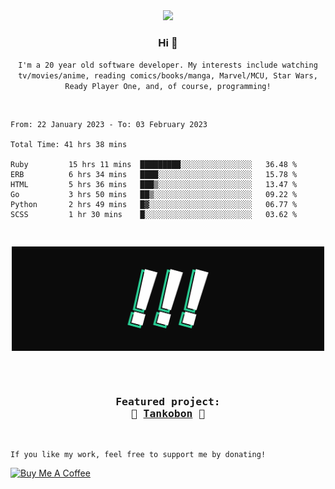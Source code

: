 <div align="center">
  <img src="https://media4.giphy.com/media/Nx0rz3jtxtEre/giphy.gif" width="auto" height="100px">
  <h3>Hi 👋</h3>
  <p><code>I'm a 20 year old software developer. My interests include watching tv/movies/anime, reading comics/books/manga, Marvel/MCU, Star Wars, Ready Player One, and, of course, programming!</code></p>
  <br>
</div>



```text
From: 22 January 2023 - To: 03 February 2023

Total Time: 41 hrs 38 mins

Ruby         15 hrs 11 mins  █████████░░░░░░░░░░░░░░░░   36.48 %
ERB          6 hrs 34 mins   ████░░░░░░░░░░░░░░░░░░░░░   15.78 %
HTML         5 hrs 36 mins   ███▒░░░░░░░░░░░░░░░░░░░░░   13.47 %
Go           3 hrs 50 mins   ██▒░░░░░░░░░░░░░░░░░░░░░░   09.22 %
Python       2 hrs 49 mins   █▓░░░░░░░░░░░░░░░░░░░░░░░   06.77 %
SCSS         1 hr 30 mins    █░░░░░░░░░░░░░░░░░░░░░░░░   03.62 %
```



<pre>
  <p align="center"><a href="https://tankobon.fly.dev"><img src="https://github.com/crxssed7/tankobon/raw/master/brand/header.png?raw=true" width="500px" height="auto" /></a></p>
  <h3 align="center"> Featured project: <br>📖 <a href="https://tankobon.fly.dev">Tankobon</a> 📖</h3>
</pre>

`If you like my work, feel free to support me by donating!`

<a href="https://www.buymeacoffee.com/crxssed" target="_blank"><img src="https://cdn.buymeacoffee.com/buttons/v2/default-yellow.png" alt="Buy Me A Coffee" style="height: 60px !important;width: 217px !important;" ></a>
